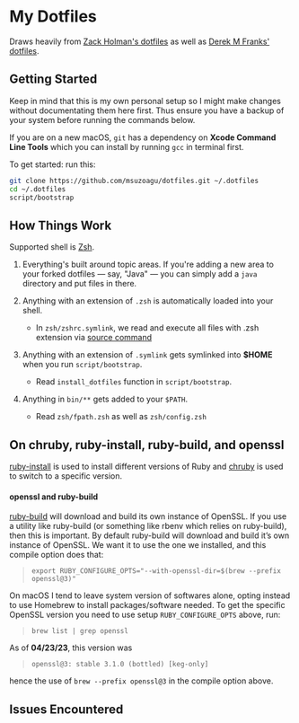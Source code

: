 # My Dotfiles

Draws heavily from [Zack Holman's dotfiles](https://github.com/holman/dotfiles) as well as [Derek M Franks' dotfiles](https://github.com/defrank). 

## Getting Started
Keep in mind that this is my own personal setup so I might make changes without documentating them here first. Thus ensure you 
have a backup of your system before running the commands below. 

If you are on a new macOS, `git` has a dependency on **Xcode Command Line Tools** which you can 
install by running `gcc` in terminal first. 

To get started: run this: 

```sh
git clone https://github.com/msuzoagu/dotfiles.git ~/.dotfiles
cd ~/.dotfiles
script/bootstrap
```


## How Things Work
Supported shell is [Zsh](https://zsh.sourceforge.io). 

1. Everything's built around topic areas. If you're adding a new area to your forked dotfiles — say, "Java" — you can simply add a `java` directory and put files in there. 

2. Anything with an extension of `.zsh` is automatically loaded into your shell.
    - In `zsh/zshrc.symlink`, we read and execute all files with .zsh extension via [source command](https://linuxcommand.org/lc3_man_pages/sourceh.html)
    
3. Anything with an extension of `.symlink` gets symlinked into **$HOME** when you run `script/bootstrap`.
    - Read `install_dotfiles` function in `script/bootstrap`.


4. Anything in `bin/**` gets added to your `$PATH`. 
    - Read `zsh/fpath.zsh` as well as `zsh/config.zsh`


## On chruby, ruby-install, ruby-build, and openssl
[ruby-install](https://github.com/postmodern/ruby-install) is used to install different versions of Ruby and [chruby](https://github.com/postmodern/chruby) is used to switch to a specific version.

#### openssl and ruby-build
[ruby-build](https://github.com/rbenv/ruby-build) will download and build its own instance of OpenSSL. If you use a utility like ruby-build (or something like rbenv which relies on ruby-build), then this is important. By default ruby-build will download and build it’s own instance of OpenSSL. We want it to use the one we installed, and this compile option does that:

>`export RUBY_CONFIGURE_OPTS="--with-openssl-dir=$(brew --prefix openssl@3)"`

On macOS I tend to leave system version of softwares alone, opting instead to use Homebrew to install packages/software needed. To get the specific OpenSSL version you need to use setup `RUBY_CONFIGURE_OPTS` above, run: 
> `brew list | grep openssl`

As of **04/23/23**, this version was 
> `openssl@3: stable 3.1.0 (bottled) [keg-only]` 

hence the use of `brew --prefix openssl@3` in the compile option above.


## Issues Encountered